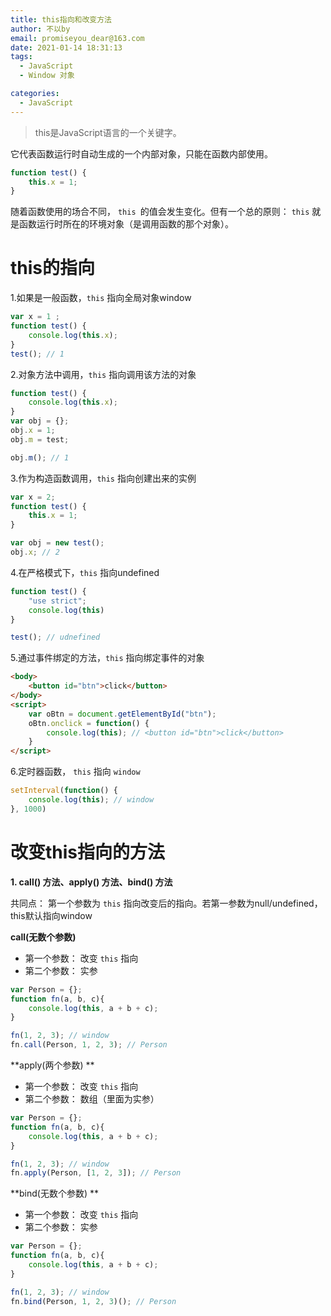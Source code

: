 ```yaml
---
title: this指向和改变方法
author: 不以by
email: promiseyou_dear@163.com
date: 2021-01-14 18:31:13
tags: 
  - JavaScript
  - Window 对象

categories: 
  - JavaScript
---
```


> this是JavaScript语言的一个关键字。

它代表函数运行时自动生成的一个内部对象，只能在函数内部使用。

```javascript
function test() {
	this.x = 1;
}
```

随着函数使用的场合不同， `this `的值会发生变化。但有一个总的原则： `this` 就是函数运行时所在的环境对象（是调用函数的那个对象）。

# this的指向

1.如果是一般函数，`this` 指向全局对象window

```javascript
var x = 1 ;
function test() {
    console.log(this.x);
}
test(); // 1
```

2.对象方法中调用，`this` 指向调用该方法的对象

```javascript
function test() {
    console.log(this.x);
}
var obj = {};
obj.x = 1;
obj.m = test;

obj.m(); // 1
```

3.作为构造函数调用，`this` 指向创建出来的实例

```javascript
var x = 2;
function test() {
    this.x = 1;
}

var obj = new test();
obj.x; // 2
```

4.在严格模式下，`this` 指向undefined

```javascript
function test() {
    "use strict";
    console.log(this)
}

test(); // udnefined
```

5.通过事件绑定的方法，`this` 指向绑定事件的对象

```html
<body>
    <button id="btn">click</button>
</body>
<script>
	var oBtn = document.getElementById("btn");
    oBtn.onclick = function() {
        console.log(this); // <button id="btn">click</button>
    }
</script>
```

6.定时器函数， `this` 指向 `window`

```javascript
setInterval(function() {
    console.log(this); // window
}, 1000)
```



# 改变this指向的方法

**1. call() 方法、apply() 方法、bind() 方法**

共同点： 第一个参数为 `this` 指向改变后的指向。若第一参数为null/undefined，this默认指向window

**call(无数个参数)**

- 第一个参数： 改变 `this` 指向
- 第二个参数： 实参

```javascript
var Person = {};
function fn(a, b, c){
    console.log(this, a + b + c);
}

fn(1, 2, 3); // window
fn.call(Person, 1, 2, 3); // Person
```

**apply(两个参数) **

- 第一个参数： 改变 `this` 指向
- 第二个参数： 数组（里面为实参）

```javascript
var Person = {};
function fn(a, b, c){
    console.log(this, a + b + c);
}

fn(1, 2, 3); // window
fn.apply(Person, [1, 2, 3]); // Person
```

**bind(无数个参数) **

- 第一个参数： 改变 `this` 指向
- 第二个参数： 实参

```javascript
var Person = {};
function fn(a, b, c){
    console.log(this, a + b + c);
}

fn(1, 2, 3); // window
fn.bind(Person, 1, 2, 3)(); // Person
```

